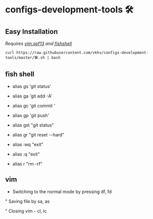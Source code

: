 # configs-development-tools 🛠
## Easy Installation

*Requires [vim.spf13](http://vim.spf13.com/) and [fishshell](http://fishshell.com/)*

```
curl https://raw.githubusercontent.com/vkhv/configs-development-tools/master/🛠.sh | bash
```


## fish shell


* alias gs 'git status'

* alias ga 'git add -A'

* alias gc 'git commit '

* alias gp 'git push'

* alias gst "git status"

* alias gr "git reset --hard"

* alias :wq "exit"

* alias :q "exit"

* alias r "rm -rf"



## vim

* Switching to the normal mode by pressing df, fd

" Saving file by sa, as

" Closing vim - cl, lc



